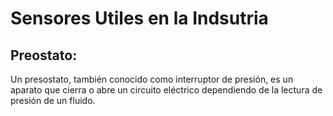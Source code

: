 # Sensores Utiles en la Indsutria
## Preostato:
Un presostato, también conocido como interruptor de presión, es un aparato que cierra o abre un circuito eléctrico dependiendo de la lectura de presión de un fluido.
